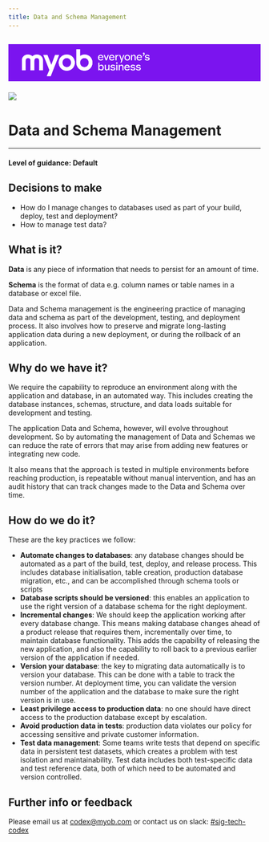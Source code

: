 ```yaml
---
title: Data and Schema Management
---
```


![MYOB Banner](../../assets/images/myob-banner.png)
---


<!-- confluence-page-id: 9293955904 -->
![](../assets/BANNER.png)

# Data and Schema Management

---

#### Level of guidance: Default

## Decisions to make

- How do I manage changes to databases used as part of your build, deploy, test and deployment?
- How to manage test data?

## What is it?

**Data** is any piece of information that needs to persist for an amount of time.

**Schema** is the format of data e.g. column names or table names in a database or excel file.

Data and Schema management is the engineering practice of managing data and schema as part of the development, testing, and deployment process. It also involves how to preserve and migrate long-lasting application data during a new deployment, or during the rollback of an application.


## Why do we have it?

We require the capability to reproduce an environment along with the application and database, in an automated way. This includes creating the database instances, schemas, structure, and data loads suitable for development and testing.

The application Data and Schema, however, will evolve throughout development. So by automating the management of Data and Schemas we can reduce the rate of errors that may arise from adding new features or integrating new code.

It also means that the approach is tested in multiple environments before reaching production, is repeatable without manual intervention, and has an audit history that can track changes made to the Data and Schema over time.

## How do we do it?

These are the key practices we follow:
- **Automate changes to databases**: any database changes should be automated as a part of the build, test, deploy, and release process. This includes database initialisation, table creation, production database migration, etc., and can be accomplished through schema tools or scripts
- **Database scripts should be versioned**: this enables an application to use the right version of a database schema for the right deployment.
- **Incremental changes**: We should keep the application working after every database change. This means making database changes ahead of a product release that requires them, incrementally over time, to maintain database functionality. This adds the capability of releasing the new application, and also the capability to roll back to a previous earlier version of the application if needed.
- **Version your database**: the key to migrating data automatically is to version your database. This can be done with a table to track the version number. At deployment time, you can validate the version number of the application and the database to make sure the right version is in use.
- **Least privilege access to production data**: no one should have direct access to the production database except by escalation.
- **Avoid production data in tests**: production data violates our policy for accessing sensitive and private customer information.
- **Test data management**: Some teams write tests that depend on specific data in persistent test datasets, which creates a problem with test isolation and maintainability. Test data includes both test-specific data and test reference data, both of which need to be automated and version controlled.

## Further info or feedback
Please email us at codex@myob.com or contact us on slack: [#sig-tech-codex](https://myob.slack.com/archives/C02N8ADPGUX)
